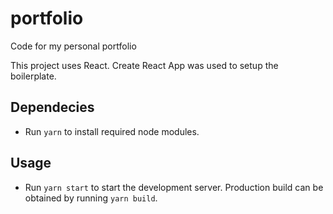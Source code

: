 # portfolio
Code for my personal portfolio

This project uses React. Create React App was used to setup the boilerplate.

## Dependecies
- Run `yarn` to install required node modules.

## Usage
- Run `yarn start` to start the development server. Production build can be obtained by running `yarn build`.

